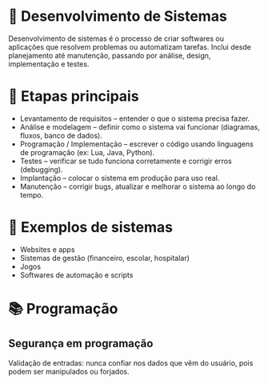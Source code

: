 # 🔹 Desenvolvimento de Sistemas

Desenvolvimento de sistemas é o processo de criar softwares ou aplicações que resolvem problemas ou automatizam tarefas.
Inclui desde planejamento até manutenção, passando por análise, design, implementação e testes.

# 📌 Etapas principais

- Levantamento de requisitos – entender o que o sistema precisa fazer.
- Análise e modelagem – definir como o sistema vai funcionar (diagramas, fluxos, banco de dados).
- Programação / Implementação – escrever o código usando linguagens de programação (ex: Lua, Java, Python).
- Testes – verificar se tudo funciona corretamente e corrigir erros (debugging).
- Implantação – colocar o sistema em produção para uso real.
- Manutenção – corrigir bugs, atualizar e melhorar o sistema ao longo do tempo.

# 📌 Exemplos de sistemas

- Websites e apps
- Sistemas de gestão (financeiro, escolar, hospitalar)
- Jogos
- Softwares de automação e scripts

# 📚 Programação 

## Segurança em programação
Validação de entradas: nunca confiar nos dados que vêm do usuário, pois podem ser manipulados ou forjados.
